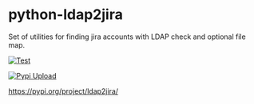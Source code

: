 # python-ldap2jira

Set of utilities for finding jira accounts with LDAP check and optional file map.

[![Test](https://github.com/RedHat-Eng-PGM/python-ldap2jira/actions/workflows/test.yml/badge.svg)](https://github.com/RedHat-Eng-PGM/python-ldap2jira/actions/workflows/test.yml)

[![Pypi Upload](https://github.com/RedHat-Eng-PGM/python-ldap2jira/actions/workflows/pypi-upload.yml/badge.svg)](https://github.com/RedHat-Eng-PGM/python-ldap2jira/actions/workflows/pypi-upload.yml)


https://pypi.org/project/ldap2jira/
